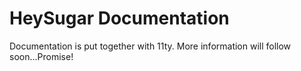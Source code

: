 # HeySugar Documentation

Documentation is put together with 11ty. More information will follow soon...Promise!
